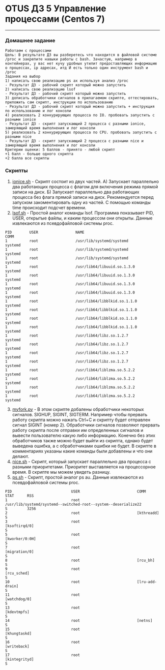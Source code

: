 # OTUS ДЗ 5 Управление процессами (Centos 7)
-----------------------------------------------------------------------
### Домашнее задание

    Работаем с процессами
    Цель: В результате ДЗ вы разберетесь что находится в файловой системе /proc и закрепите навыки работы с bash. Зачастую, например в контейнерах, у вас нет кучу удобных утилит предоставляющих информацию о процессах, ip адресах, итд И есть только один инструмент bash и /proc
    Задания на выбор
    1) написать свою реализацию ps ax используя анализ /proc
    - Результат ДЗ - рабочий скрипт который можно запустить
    2) написать свою реализацию lsof
    - Результат ДЗ - рабочий скрипт который можно запустить
    3) дописать обработчики сигналов в прилагаемом скрипте, оттестировать, приложить сам скрипт, инструкции по использованию
    - Результат ДЗ - рабочий скрипт который можно запустить + инструкция по использованию и лог консоли
    4) реализовать 2 конкурирующих процесса по IO. пробовать запустить с разными ionice
    - Результат ДЗ - скрипт запускающий 2 процесса с разными ionice, замеряющий время выполнения и лог консоли
    5) реализовать 2 конкурирующих процесса по CPU. пробовать запустить с разными nice
    - Результат ДЗ - скрипт запускающий 2 процесса с разными nice и замеряющий время выполнения и лог консоли
    Критерии оценки: 5 баллов - принято - любой скрипт
    +1 балл - больше одного скрипта
    +2 балла все скрипты

### Скрипты

1. [ionice.sh] - Скрипт состоит из двух частей. 
А) Запускает параллельно два работающих процесса с флагом для включения режима прямой записи на диск.
Б) Запускает параллельно два работающих процесса без флага прямой записи на диск.
Рекомендуется перед запуском закоментировать одну из частей. 
С помощью команды time происходит подсчет времени.
2. [lsof.sh] - Простой аналог команды lsof. Программа показывает PID, USER, открытые файлы, и каким процессом они открыты. Данные извлекаются из псевдофайловой системы proc.
```Формат вывода:
PID        USER                 NAME                                      COMM
1          root                 /usr/lib/systemd/systemd               systemd
1          root                 /usr/lib/systemd/systemd               systemd
1          root                 /usr/lib/systemd/systemd               systemd
1          root                 /usr/lib64/libuuid.so.1.3.0            systemd
1          root                 /usr/lib64/libuuid.so.1.3.0            systemd
1          root                 /usr/lib64/libuuid.so.1.3.0            systemd
1          root                 /usr/lib64/libuuid.so.1.3.0            systemd
1          root                 /usr/lib64/libblkid.so.1.1.0           systemd
1          root                 /usr/lib64/libblkid.so.1.1.0           systemd
1          root                 /usr/lib64/libblkid.so.1.1.0           systemd
1          root                 /usr/lib64/libblkid.so.1.1.0           systemd
1          root                 /usr/lib64/libz.so.1.2.7               systemd
1          root                 /usr/lib64/libz.so.1.2.7               systemd
1          root                 /usr/lib64/libz.so.1.2.7               systemd
1          root                 /usr/lib64/libz.so.1.2.7               systemd
1          root                 /usr/lib64/liblzma.so.5.2.2            systemd
1          root                 /usr/lib64/liblzma.so.5.2.2            systemd
1          root                 /usr/lib64/liblzma.so.5.2.2            systemd
1          root                 /usr/lib64/liblzma.so.5.2.2            systemd
```
3. [myfork.py] - В этом скрипте добалены обработчики некоторых сигналов. SIGHUP, SIGINT, SIGTERM. Например чтобы прервать работу скрипта можно нажать Ctrl+C и скрипту будет отправлен сигнал SIGINT (номер 2). Обработчики сигналов позволяют прервать работу скрипта после отправки им определенных сигналов и вывести пользователю какую либо информацию. Конечно без этих обработчиков также можно будет выйти из скрипта, однако будет выведена ошибка, а с обработчиками ошибки не будет. В скрипте в комментариях указаны какие команды были добавлены и что они делают.
4. [nice.sh] - Скрипт, который запускает параллельно два процесса с разными приоритетами. Приоритет выставляется на процессорное время. В скрипте мы можем увидеть разницу.
5. [ps.sh] - Скрипт, простой аналог ps au. Данные извлекаются из псевдофайловой системы proc.
```Формат вывода:
PID                           USER                          COMM                                                                                 STAT      RSS
1                             root                          /usr/lib/systemd/systemd--switched-root--system--deserialize22                       S         3256
2                             root                          [kthreadd]                                                                           S
3                             root                          [ksoftirqd/0]                                                                        S
5                             root                          [kworker/0:0H]                                                                       S
7                             root                          [migration/0]                                                                        S
8                             root                          [rcu_bh]                                                                             S
9                             root                          [rcu_sched]                                                                          S
10                            root                          [lru-add-drain]                                                                      S
11                            root                          [watchdog/0]                                                                         S
13                            root                          [kdevtmpfs]                                                                          S
14                            root                          [netns]                                                                              S
15                            root                          [khungtaskd]                                                                         S
16                            root                          [writeback]                                                                          S
17                            root                          [kintegrityd]                                                                        S
```

[ionice.sh]:https://github.com/staybox/otus_dz5/blob/master/ionice.sh
[lsof.sh]:https://github.com/staybox/otus_dz5/blob/master/lsof.sh
[myfork.py]:https://github.com/staybox/otus_dz5/blob/master/myfork.py
[nice.sh]:https://github.com/staybox/otus_dz5/blob/master/nice.sh
[ps.sh]:https://github.com/staybox/otus_dz5/blob/master/ps.sh